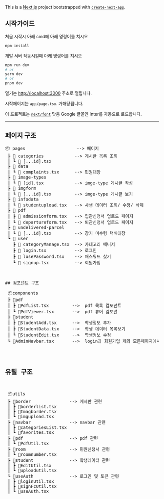 This is a [Next.js](https://nextjs.org/) project bootstrapped with [`create-next-app`](https://github.com/vercel/next.js/tree/canary/packages/create-next-app).

## 시작가이드

처음 시작시 아래 cmd에 아래 명령어를 치시오
```bash
npm install
```

개발 서버 작동시킬때 아래 명령어를 치시오

```bash
npm run dev
# or
yarn dev
# or
pnpm dev
```

열기는 [http://localhost:3000](http://localhost:3000) 주소로 열립니다.

시작페이지는  `app/page.tsx`. 가해당됩니다.

이 프로젝트는  [`next/font`](https://nextjs.org/docs/basic-features/font-optimization) 맞춤 Google 글꼴인 Inter를 자동으로 로드합니다.
<hr/>

 
## 페이지 구조

<pre>
📦 pages                    --> 페이지
 ┣ 📂 categories            --> 게시글 목록 조회
 ┃ ┗ 📜 [...id].tsx
 ┣ 📂 data              
 ┃ ┗ 📜 complaints.tsx      --> 민원대장
 ┣ 📂 image-types         
 ┃ ┗ 📜 [id].tsx            --> imge-type 게시글 작성
 ┣ 📂 imgform           
 ┃ ┗ 📜 [...id].tsx         --> imge-type 게시글 보기
 ┣ 📂 infodata
 ┃ ┗ 📜 studentupload.tsx   --> 사생 데이터 조회/ 수정/ 삭제
 ┣ 📂 pdf
 ┃ ┣ 📜 admissionform.tsx   --> 입관신청서 업로드 페이지
 ┃ ┗ 📜 departureform.tsx   --> 퇴관신청서 업로드 페이지
 ┣ 📂 undelivered-parcel
 ┃ ┗ 📜 [...id].tsx         --> 장기 미수령 택배대장
 ┗ 📂 user
   ┣ 📜 categoryManage.tsx  --> 카테고리 메니저
   ┣ 📜 login.tsx           --> 로그인
   ┣ 📜 losePassword.tsx    --> 패스워드 찾기
   ┗ 📜 signup.tsx          --> 회원가입
<pre>


## 컴포넌트 구조
<pre>
 📦components            
 ┣ 📂pdf
 ┃ ┣ 📜PdfList.tsx         -->  pdf 목록 컴포넌트
 ┃ ┗ 📜PdfViewer.tsx       -->  pdf 뷰어 컴포넌
 ┣ 📂student
 ┃ ┣ 📜StudentAdd.tsx      -->  학생정보 추가
 ┃ ┣ 📜StudentData.tsx     -->  학생 데이터 목록보기
 ┃ ┗ 📜StudentEdit.tsx     -->  학생정보 수정
 ┗ 📜AdminNavbar.tsx       -->  login과 회원가입 제외 모든페이지에서 보여지는 navbar
</pre>


## 유틸 구조
<pre>
 📦utils
 ┣ 📂border               --> 게시판 관련
 ┃ ┣ 📜borderlist.tsx
 ┃ ┣ 📜Imagborder.tsx
 ┃ ┗ 📜imgupload.tsx
 ┣ 📂navbar               --> navbar 관련
 ┃ ┣ 📜categoriesList.tsx
 ┃ ┗ 📜favorites.tsx
 ┣ 📂pdf                  --> pdf 관련
 ┃ ┗ 📜PdfUtil.tsx
 ┣ 📂room                 --> 민원신청서 관련
 ┃ ┗ 📜roomnumber.tsx
 ┣ 📂student              --> 학생데이터 관련
 ┃ ┣ 📜EditUtil.tsx
 ┃ ┗ 📜uploadutil.tsx
 ┗ 📂useAuth              --> 로그인 및 토큰 관련
 ┃ ┣ 📜loginUtil.tsx
 ┃ ┣ 📜signFcUtil.tsx
 ┃ ┗ 📜useAuth.tsx
</pre>



